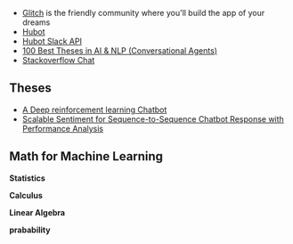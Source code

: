 - [Glitch](https://glitch.com/) is the friendly community where you'll build the app of your dreams
- [Hubot](https://github.com/hubotio/hubot)
- [Hubot Slack API](https://github.com/slackapi/hubot-slack)
- [100 Best Theses in AI & NLP (Conversational Agents)](http://meta-guide.com/bibliography/100-best-theses-in-ai-nlp-conversational-agents)
- [Stackoverflow Chat](https://chat.stackoverflow.com/)

## Theses
- [A Deep reinforcement learning Chatbot](https://arxiv.org/abs/1801.06700)
- [Scalable Sentiment for Sequence-to-Sequence Chatbot Response with Performance Analysis](https://arxiv.org/abs/1804.02504v1)

## Math for Machine Learning

**Statistics**

**Calculus**

**Linear Algebra**

**prabability**
